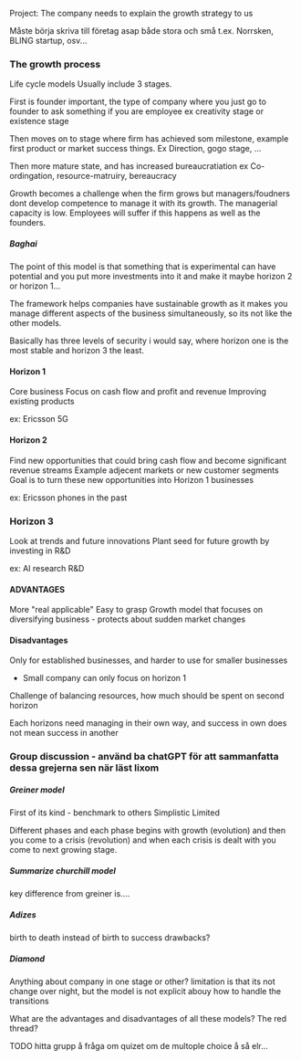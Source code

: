 Project:
The company needs to explain the growth strategy to us

Måste börja skriva till företag asap både stora och små
t.ex. Norrsken, BLING startup, osv...


### The growth process


Life cycle models
Usually include 3 stages.

First is founder important, the type of company where you just go to founder to ask something if you are employee ex creativity stage or existence stage 

Then moves on to stage where firm has achieved som milestone, example first product or market success things. Ex Direction, gogo stage, ...

Then more mature state, and has increased bureaucratiation ex Co-ordingation, resource-matruiry, bereaucracy

Growth becomes a challenge when the firm grows but managers/foudners dont develop competence to manage it with its growth. The managerial capacity is low. Employees will suffer if this happens as well as the founders.



##### Baghai 

The point of this model is that something that is experimental can have potential and you put more investments into it and make it maybe horizon 2 or horizon 1...

The framework helps companies have sustainable growth as it makes you manage different aspects of the business simultaneously, so its not like the other models.

Basically has three levels of security i would say, where horizon one is the most stable and horizon 3 the least.
#### Horizon 1
Core business
Focus on cash flow and profit and revenue
Improving existing products

ex: Ericsson 5G

#### Horizon 2
Find new opportunities that could bring cash flow and become significant revenue streams
Example adjecent markets or new customer segments
Goal is to turn these new opportunities into Horizon 1 businesses

ex: Ericsson phones in the past 

### Horizon 3
Look at trends and future innovations
Plant seed for future growth by investing in R&D

ex: AI research R&D


#### ADVANTAGES
More "real applicable"
Easy to grasp
Growth model that focuses on diversifying business - protects about sudden market changes


#### Disadvantages
Only for established businesses, and harder to use for smaller businesses
- Small company can only focus on horizon 1

Challenge of balancing resources, how much should be spent on second horizon

Each horizons need managing in their own way, and success in own does not mean success in another



### Group discussion - använd ba chatGPT för att sammanfatta dessa grejerna sen när läst lixom

##### Greiner model

First of its kind - benchmark to others
Simplistic
Limited

Different phases and each phase begins with growth (evolution) and then you come to a crisis (revolution) and when each crisis is dealt with you come to next growing stage. 


##### Summarize churchill model

key difference from greiner is....


##### Adizes

birth to death instead of birth to success
drawbacks?

##### Diamond

Anything about company in one stage or other?
limitation is that its not change over night, but the model is not explicit abouy how to handle the transitions


What are the advantages and disadvantages of all these models? The red thread?



TODO hitta grupp å fråga om quizet om de multople choice å så elr...